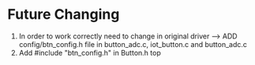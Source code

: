 # Future Changing  
1. In order to work correctly need to change in original driver --> ADD config/btn_config.h file in button_adc.c, iot_button.c and button_adc.c
2. Add #include "btn_config.h" in Button.h top  
